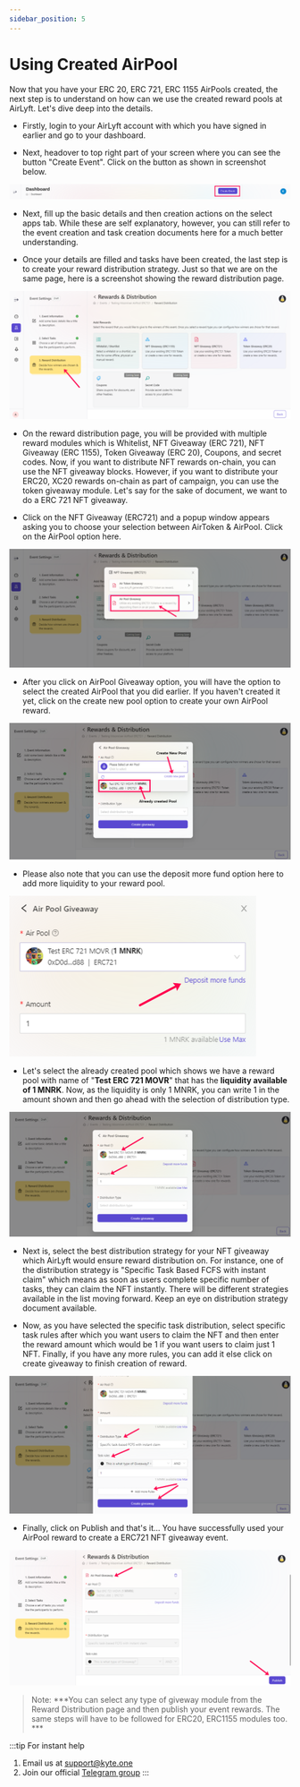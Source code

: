 ```yaml
---
sidebar_position: 5
---
```


# Using Created AirPool

Now that you have your ERC 20, ERC 721, ERC 1155 AirPools created, the next step is to understand on how can we use the created reward pools at AirLyft. Let's dive deep into the details.

- Firstly, login to your AirLyft account with which you have signed in earlier and go to your dashboard. 

- Next, headover to top right part of your screen where you can see the button "Create Event". Click on the button as shown in screenshot below.

![Create Event](../images/CreateEvent.png)

- Next, fill up the basic details and then creation actions on the select apps tab. While these are self explanatory, however, you can still refer to the event creation and task creation documents here for a much better understanding. 

- Once your details are filled and tasks have been created, the last step is to create your reward distribution strategy. Just so that we are on the same page, here is a screenshot showing the reward distribution page. 

![Reward Distribution](../images/rewarddistribution.png)

- On the reward distribution page, you will be provided with multiple reward modules which is Whitelist, NFT Giveaway (ERC 721), NFT Giveaway (ERC 1155), Token Giveaway (ERC 20), Coupons, and secret codes. Now, if you want to distribute NFT rewards on-chain, you can use the NFT giveaway blocks. However, if you want to distribute your ERC20, XC20 rewards on-chain as part of campaign, you can use the token giveaway module. Let's say for the sake of document, we want to do a ERC 721 NFT giveaway.

- Click on the NFT Giveaway (ERC721) and a popup window appears asking you to choose your selection between AirToken & AirPool. Click on the AirPool option here. 

![AirPool Giveaway](../images/airpoolgiveaway.png)

- After you click on AirPool Giveaway option, you will have the option to select the created AirPool that you did earlier. If you haven't created it yet, click on the create new pool option to create your own AirPool reward. 

![Select Pool](../images/selectpool.png)

- Please also note that you can use the deposit more fund option here to add more liquidity to your reward pool. 

![Deposit more fund](../images/depositmore.png)

- Let's select the already created pool which shows we have a reward pool with name of "**Test ERC 721 MOVR**" that has the **liquidity available of 1 MNRK**. Now, as the liquidity is only 1 MNRK, you can write 1 in the amount shown and then go ahead with the selection of distribution type.

![Pool Amount](../images/poolamount.png)

- Next is, select the best distribution strategy for your NFT giveaway which AirLyft would ensure reward distribution on. For instance, one of the distribution strategy is "Specific Task Based FCFS with instant claim" which means as soon as users complete specific number of tasks, they can claim the NFT instantly. There will be different strategies available in the list moving forward. Keep an eye on distribution strategy document available. 

- Now, as you have selected the specific task distribution, select specific task rules after which you want users to claim the NFT and then enter the reward amount which would be 1 if you want users to claim just 1 NFT. Finally, if you have any more rules, you can add it else click on create giveaway to finish creation of reward. 

![AirPool Finish](../images/airpoolfinish.png)

- Finally, click on Publish and that's it... You have successfully used your AirPool reward to create a ERC721 NFT giveaway event.

![Publish event](../images/publishevent.png)

> Note: ***You can select any type of giveway module from the Reward Distribution page and then publish your event rewards. The same steps will have to be followed for ERC20, ERC1155 modules too. ***

:::tip For instant help
1. Email us at support@kyte.one
2. Join our official [Telegram group](https://t.me/kyteone)
:::

